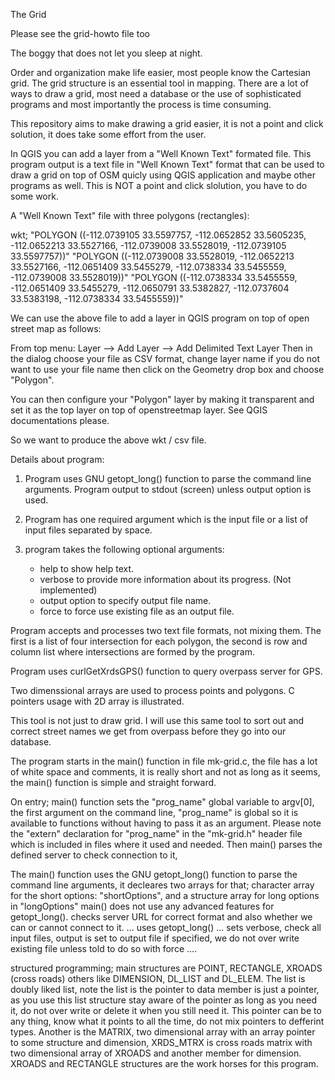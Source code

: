 The Grid

Please see the grid-howto file too

The boggy that does not let you sleep at night.

Order and organization make life easier, most people know the Cartesian grid.
The grid structure is an essential tool in mapping. There are a lot of ways to
draw a grid, most need a database or the use of sophisticated programs and most
importantly the process is time consuming.

This repository aims to make drawing a grid easier, it is not a 
point and click solution, it does take some effort from the user.

In QGIS you can add a layer from a "Well Known Text" formated file.
This program output is a text file in "Well Known Text" format that can be
used to draw a grid on top of OSM quicly using QGIS application and maybe 
other programs as well. This is NOT a point and click slolution, you have to
do some work.

A "Well Known Text" file with three polygons (rectangles):

wkt;
"POLYGON ((-112.0739105 33.5597757, -112.0652852 33.5605235, -112.0652213 33.5527166, -112.0739008 33.5528019, -112.0739105 33.5597757))"
"POLYGON ((-112.0739008 33.5528019, -112.0652213 33.5527166, -112.0651409 33.5455279, -112.0738334 33.5455559, -112.0739008 33.5528019))"
"POLYGON ((-112.0738334 33.5455559, -112.0651409 33.5455279, -112.0650791 33.5382827, -112.0737604 33.5383198, -112.0738334 33.5455559))"
           
We can use the above file to add a layer in QGIS program on top of open street
map as follows:

From top menu: Layer --> Add Layer --> Add Delimited Text Layer
Then in the dialog choose your file as CSV format, change layer name if you
do not want to use your file name then click on the Geometry drop box and 
choose "Polygon".

You can then configure your "Polygon" layer by making it transparent and set it
as the top layer on top of openstreetmap layer. See QGIS documentations please.


So we want to produce the above wkt / csv file.

Details about program:

1) Program uses GNU getopt_long() function to parse the command line arguments.
   Program output to stdout (screen) unless output option is used.
   
2) Program has one required argument which is the input file or a list of input
files separated by space.

3) program takes the following optional arguments:
    - help to show help text.
    - verbose to provide more information about its progress. (Not implemented)
    - output option to specify output file name.
    - force to force use existing file as an output file.
    
Program accepts and processes two text file formats, not mixing them.
The first is a list of four intersection for each polygon, the second is row
and column list where intersections are formed by the program.

Program uses curlGetXrdsGPS() function to query overpass server for GPS.

Two dimenssional arrays are used to process points and polygons. C pointers
usage with 2D array is illustrated.

This tool is not just to draw grid. I will use this same tool to sort out and
correct street names we get from overpass before they go into our database.

The program starts in the main() function in file mk-grid.c, the file has a lot
of white space and comments, it is really short and not as long as it seems, the 
main() function is simple and straight forward.

On entry; main() function sets the "prog_name" global variable to argv[0], the
first argument on the command line, "prog_name" is global so it is available to
functions without having to pass it as an argument. Please note the "extern"
declaration for "prog_name" in the "mk-grid.h" header file which is included in
files where it used and needed. Then main() parses the defined server to check
connection to it,

The main() function uses the GNU getopt_long() function to parse the command
line arguments, it decleares two arrays for that; character array for the short 
options: "shortOptions", and a structure array for long options in "longOptions"
main() does not use any advanced features for getopt_long().
checks server URL for correct format and also whether we
can or cannot connect to it. ... uses getopt_long() ... sets verbose, check all
input files, output is set to output file if specified, we do not over write
existing file unless told to do so with force ....

structured programming; main structures are POINT, RECTANGLE, XROADS (cross roads)
others like DIMENSION, DL_LIST and DL_ELEM. The list is doubly liked list, note 
the list is the pointer to data member is just a pointer, as you use this list
structure stay aware of the pointer as long as you need it, do not over write or
delete it when you still need it. This pointer can be to any thing, know what it
points to all the time, do not mix pointers to defferint  types. Another is the
MATRIX, two dimensional array with an array pointer to some structure and 
dimension, XRDS_MTRX is cross roads matrix with two dimensional array of XROADS
and another member for dimension. XROADS and RECTANGLE structures are the work
horses for this program.

